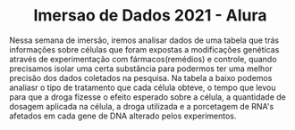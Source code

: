 <h1 align="center">Imersao de Dados 2021 - Alura</h1>

Nessa semana de imersão, iremos analisar dados de uma tabela que trás informações sobre células que foram expostas a modificações genéticas através de experimentação com fármacos(remédios) e controle, quando precisamos isolar uma certa substância para podermos ter uma melhor precisão dos dados coletados na pesquisa. Na tabela a baixo podemos analiasr o tipo de tratamento que cada célula obteve, o tempo que levou para que a droga fizesse o efeito esperado sobre a célula, a quantidade de dosagem aplicada na célula, a droga utilizada e a porcetagem de RNA's afetados em cada gene de DNA alterado pelos experimentos.
